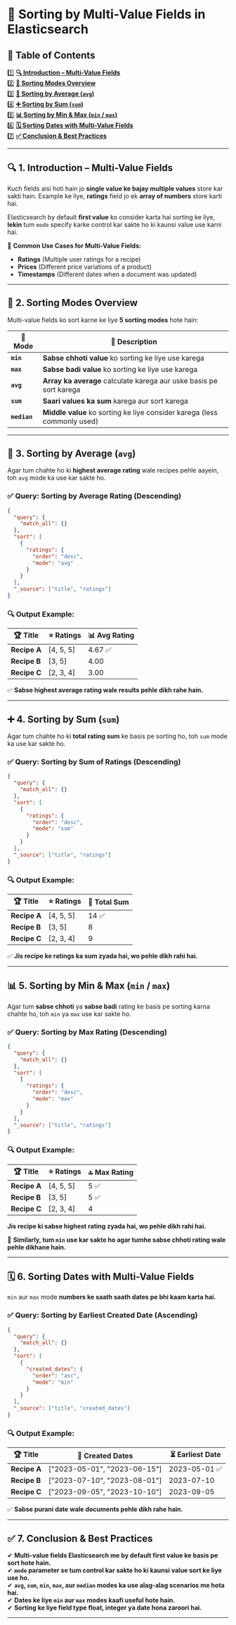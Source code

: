 # 📌 Sorting by Multi-Value Fields in **Elasticsearch**  

## 📑 **Table of Contents**  

1️⃣ **[🔍 Introduction – Multi-Value Fields](#1)**  
2️⃣ **[📜 Sorting Modes Overview](#2)**  
3️⃣ **[🎯 Sorting by Average (`avg`)](#3)**  
4️⃣ **[➕ Sorting by Sum (`sum`)](#4)**  
5️⃣ **[📊 Sorting by Min & Max (`min` / `max`)](#5)**  
6️⃣ **[🗓 Sorting Dates with Multi-Value Fields](#6)**  
7️⃣ **[✅ Conclusion & Best Practices](#7)**  

---

## 🔍 **1. Introduction** – Multi-Value Fields  <a id="1"></a>

Kuch fields aisi hoti hain jo **single value ke bajay multiple values** store kar sakti hain. Example ke liye, **ratings** field jo ek **array of numbers** store karti hai.  

Elasticsearch by default **first value** ko consider karta hai sorting ke liye, **lekin** tum `mode` specify karke control kar sakte ho ki kaunsi value use karni hai.

📌 **Common Use Cases for Multi-Value Fields:**  
- **Ratings** (Multiple user ratings for a recipe)  
- **Prices** (Different price variations of a product)  
- **Timestamps** (Different dates when a document was updated)  

---

## 📜 **2. Sorting Modes Overview**  <a id="2"></a>

Multi-value fields ko sort karne ke liye **5 sorting modes** hote hain:  

| 🔢 **Mode**  | 📌 **Description** |
|-------------|-------------------|
| **`min`**  | **Sabse chhoti value** ko sorting ke liye use karega |
| **`max`**  | **Sabse badi value** ko sorting ke liye use karega |
| **`avg`**  | **Array ka average** calculate karega aur uske basis pe sort karega |
| **`sum`**  | **Saari values ka sum** karega aur sort karega |
| **`median`**  | **Middle value** ko sorting ke liye consider karega (less commonly used) |

---

## 🎯 **3. Sorting by Average (`avg`)**  <a id="3"></a>

Agar tum chahte ho ki **highest average rating** wale recipes pehle aayein, toh `avg` mode ka use kar sakte ho.

### ✅ **Query: Sorting by Average Rating (Descending)**
```json
{
  "query": {
    "match_all": {}
  },
  "sort": [
    {
      "ratings": {
        "order": "desc",
        "mode": "avg"
      }
    }
  ],
  "_source": ["title", "ratings"]
}
```
### 🔍 **Output Example:**
| 🏆 **Title**  | ⭐ **Ratings**  | 📊 **Avg Rating** |
|--------------|----------------|-------------------|
| **Recipe A** | [4, 5, 5]      | 4.67 ✅ |
| **Recipe B** | [3, 5]        | 4.00 |
| **Recipe C** | [2, 3, 4]      | 3.00 |

✅ **Sabse highest average rating wale results pehle dikh rahe hain.**  

---

## ➕ **4. Sorting by Sum (`sum`)**  <a id="4"></a>

Agar tum chahte ho ki **total rating sum** ke basis pe sorting ho, toh `sum` mode ka use kar sakte ho.

### ✅ **Query: Sorting by Sum of Ratings (Descending)**
```json
{
  "query": {
    "match_all": {}
  },
  "sort": [
    {
      "ratings": {
        "order": "desc",
        "mode": "sum"
      }
    }
  ],
  "_source": ["title", "ratings"]
}
```
### 🔍 **Output Example:**
| 🏆 **Title**  | ⭐ **Ratings**  | 🔢 **Total Sum** |
|--------------|----------------|------------------|
| **Recipe A** | [4, 5, 5]      | 14 ✅ |
| **Recipe B** | [3, 5]        | 8 |
| **Recipe C** | [2, 3, 4]      | 9 |

✅ **Jis recipe ke ratings ka sum zyada hai, wo pehle dikh rahi hai.**  

---

## 📊 **5. Sorting by Min & Max (`min` / `max`)**  <a id="5"></a>

Agar tum **sabse chhoti** ya **sabse badi** rating ke basis pe sorting karna chahte ho, toh `min` ya `max` use kar sakte ho.

### ✅ **Query: Sorting by Max Rating (Descending)**
```json
{
  "query": {
    "match_all": {}
  },
  "sort": [
    {
      "ratings": {
        "order": "desc",
        "mode": "max"
      }
    }
  ],
  "_source": ["title", "ratings"]
}
```
### 🔍 **Output Example:**
| 🏆 **Title**  | ⭐ **Ratings**  | 🔝 **Max Rating** |
|--------------|----------------|------------------|
| **Recipe A** | [4, 5, 5]      | 5 ✅ |
| **Recipe B** | [3, 5]        | 5 ✅ |
| **Recipe C** | [2, 3, 4]      | 4 |

**Jis recipe ki sabse highest rating zyada hai, wo pehle dikh rahi hai.**  

📌 **Similarly, tum `min` use kar sakte ho agar tumhe sabse chhoti rating wale pehle dikhane hain.**  

---

## 🗓 **6. Sorting Dates with Multi-Value Fields**  <a id="6"></a>

`min` aur `max` mode **numbers ke saath saath dates pe bhi kaam karta hai.**  

### ✅ **Query: Sorting by Earliest Created Date (Ascending)**
```json
{
  "query": {
    "match_all": {}
  },
  "sort": [
    {
      "created_dates": {
        "order": "asc",
        "mode": "min"
      }
    }
  ],
  "_source": ["title", "created_dates"]
}
```
### 🔍 **Output Example:**
| 🏆 **Title**  | 📅 **Created Dates**  | ⏳ **Earliest Date** |
|--------------|----------------------|---------------------|
| **Recipe A** | ["2023-05-01", "2023-06-15"] | 2023-05-01 ✅ |
| **Recipe B** | ["2023-07-10", "2023-08-01"] | 2023-07-10 |
| **Recipe C** | ["2023-09-05", "2023-10-10"] | 2023-09-05 |

✅ **Sabse purani date wale documents pehle dikh rahe hain.**  

---

## ✅ **7. Conclusion & Best Practices**  <a id="7"></a>

✔ **Multi-value fields Elasticsearch me by default first value ke basis pe sort hote hain.**  
✔ **`mode` parameter se tum control kar sakte ho ki kaunsi value sort ke liye use ho.**  
✔ **`avg`, `sum`, `min`, `max`, aur `median` modes ka use alag-alag scenarios me hota hai.**  
✔ **Dates ke liye `min` aur `max` modes kaafi useful hote hain.**  
✔ **Sorting ke liye field type float, integer ya date hona zaroori hai.**  

---

